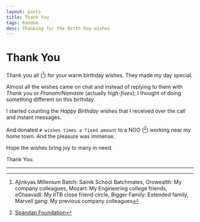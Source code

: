 ```yaml
---
layout: posts
title: Thank You
tags: Random
desc: Thanking for the Birth Day wishes
---
```


# Thank You

Thank you all ([^wellWishers]) for your warm birthday wishes. They made my day
special.

Almost all the wishes came on chat and instead of replying to them with
*Thank you* or *Pranam/Namaste* (actually *high-fives*); I thought of doing
something different on this birthday.

I started counting the *Happy Birthday* wishes that I received over the call and
instant messages.

And donated `# wishes times a fixed amount` to a NGO ([^spandan]) working near my home town.
And the pleasure was immense.

Hope the wishes bring joy to many in need.

Thank You.

---

[^wellWishers]: Ajinkyas Millenium Batch: Sainik School Batchmates, Orowealth: My company colleagues, Mozart: My Engineering college friends, eChaavadi: My IITB close friend circle, Bigger Family: Extended family, Marvell gang: My previous company colleagues


[^spandan]: [Spandan Foundation](https://www.facebook.com/teamspandanfoundation/)

